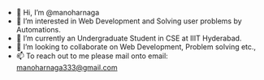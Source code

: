 - 👋 Hi, I’m @manoharnaga
- 👀 I’m interested in Web Development and Solving user problems by Automations.
- 🌱 I’m currently an Undergraduate Student in CSE at IIIT Hyderabad.
- 💞️ I’m looking to collaborate on Web Development, Problem solving etc.,
- 📫 To reach out to me please mail onto 
      email: manoharnaga333@gmail.com

<!---
manoharnaga/manoharnaga is a ✨ special ✨ repository because its `README.md` (this file) appears on your GitHub profile.
You can click the Preview link to take a look at your changes.
--->
